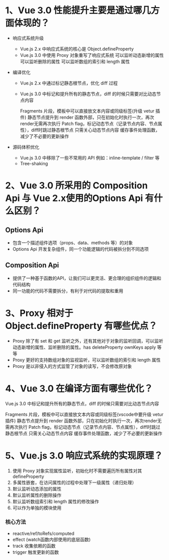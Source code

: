 # 1、Vue 3.0 性能提升主要是通过哪几方面体现的？

- 响应式系统升级
  - Vue.js 2.x 中响应式系统的核心是 Object.defineProperty
  - Vue.js 3.0 中使用 Proxy 对象重写了响应式系统
    可以监听动态新增的属性
    可以监听删除的属性
    可以监听数组的索引和 length 属性

- 编译优化
  - Vue.js 2.x 中通过标记静态根节点，优化 diff 过程
  - Vue.js 3.0 中标记和提升所有的静态节点，diff 的时候只需要对比动态节点内容

    Fragments 片段，模板中可以直接放文本内容或同级标签(升级 vetur 插件)
    静态节点提升到 render 函数外部，只在初始化时执行一次，再次render无需再次执行
    Patch flag，标记动态节点（记录节点内容、节点属性），diff时跳过静态根节点 只需关心动态节点内容
    缓存事件处理函数，减少了不必要的更新操作

- 源码体积优化
  - Vue.js 3.0 中移除了一些不常用的 API
    例如：inline-template / filter 等
  - Tree-shaking


# 2、Vue 3.0 所采用的 Composition Api 与 Vue 2.x使用的Options Api 有什么区别？

## Options Api

- 包含一个描述组件选项（props、data、methods 等）的对象
- Options Api 开发复杂组件，同一个功能逻辑的代码被拆分到不同选项
 
## Composition Api

- 提供了一种基于函数的API，让我们可以更灵活、更合理的组织组件的逻辑和代码结构
- 同一功能的代码不需要拆分，有利于对代码的提取和重用


# 3、Proxy 相对于 Object.defineProperty 有哪些优点？

- Proxy 除了有 set 和 get 监听之外，还有其他对于对象的监听回调，可以监听动态新增的属性、监听删除的属性。has deleteProperty ownKeys apply 等等
- Proxy 更好的支持数组对象的监视监听，可以监听数组的索引和 length 属性
- Proxy 是以非侵入的方式监管了对象的读写，不会修改原对象


# 4、Vue 3.0 在编译方面有哪些优化？

Vue.js 3.0 中标记和提升所有的静态节点，diff 的时候只需要对比动态节点内容

Fragments 片段，模板中可以直接放文本内容或同级标签(vscode中要升级 vetur 插件)
静态节点提升到 render 函数外部，只在初始化时执行一次，再次render无需再次执行
Patch flag，标记动态节点（记录节点内容、节点属性），diff时跳过静态根节点 只需关心动态节点内容
缓存事件处理函数，减少了不必要的更新操作

# 5、Vue.js 3.0 响应式系统的实现原理？

1. 使用 Proxy 对象实现属性监听，初始化时不需要遍历所有属性对其 defineProperty
2. 多属性嵌套，在访问属性的过程中处理下一级属性（递归处理）
3. 默认监听动态添加的属性
4. 默认监听属性的删除操作
5. 默认监听数组索引和 length 属性的修改操作
6. 可以作为单独的模块使用

### 核心方法

- reactive/ref/toRefs/computed
- effect (watch函数内部使用的底层函数)
- track 收集依赖的函数
- trigger 触发更新的函数
